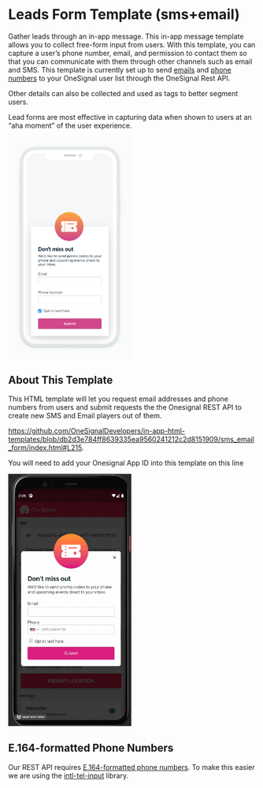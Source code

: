 # Leads Form Template (sms+email)

Gather leads through an in-app message. This in-app message template allows you to collect free-form input from users. With this template, you can capture a user’s phone number, email, and permission to contact them so that you can communicate with them through other channels such as email and SMS. This template is currently set up to send [emails](https://documentation.onesignal.com/docs/import-email-addresses#import-emails-via-api) and [phone numbers](https://documentation.onesignal.com/docs/import-phone-numbers) to your OneSignal user list through the OneSignal Rest API.

Other details can also be collected and used as tags to better segment users.

Lead forms are most effective in capturing data when shown to users at an “aha moment” of the user experience.

<img alt="SMS + Email Form Screenshot" src="readme_assets/sms_email_form.png" width="250px" />

## About This Template

This HTML template will let you request email addresses and phone numbers from users and submit requests the the Onesignal REST API to create new SMS and Email players out of them.

https://github.com/OneSignalDevelopers/in-app-html-templates/blob/db2d3e784ff8639335ea9560241212c2d8151909/sms_email_form/index.html#L215.

You will need to add your Onesignal App ID into this template on this line

<img alt="SMS + Email Form Animation" src="readme_assets/sms_email_form.gif" width="250px" />

## E.164-formatted Phone Numbers

Our REST API requires [E.164-formatted phone numbers](https://support.twilio.com/hc/en-us/articles/223183008-Formatting-International-Phone-Numbers). To make this easier we are using the [intl-tel-input](https://github.com/jackocnr/intl-tel-input) library.
